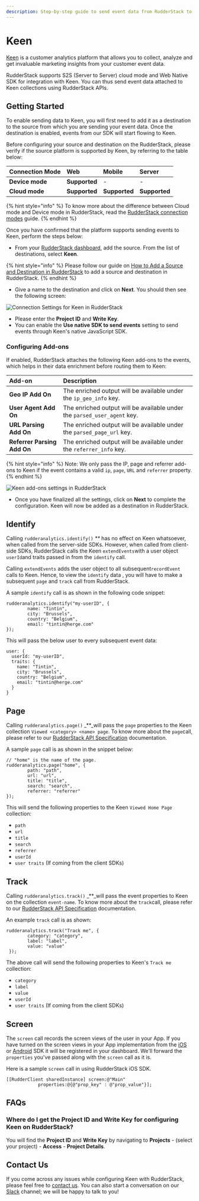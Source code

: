 ```yaml
---
description: Step-by-step guide to send event data from RudderStack to Keen
---
```


# Keen

[Keen](https://keen.io/) is a customer analytics platform that allows you to collect, analyze and get invaluable marketing insights from your customer event data.

RudderStack supports S2S \(Server to Server\) cloud mode and Web Native SDK for integration with Keen. You can thus send event data attached to Keen collections using RudderStack APIs.

## Getting Started

To enable sending data to Keen, you will first need to add it as a destination to the source from which you are sending your event data. Once the destination is enabled, events from our SDK will start flowing to Keen.

Before configuring your source and destination on the RudderStack, please verify if the source platform is supported by Keen, by referring to the table below:

| **Connection Mode** | **Web** | **Mobile** | **Server** |
| :--- | :--- | :--- | :--- |
| **Device mode** | **Supported** | - | - |
| **Cloud mode** | **Supported** | **Supported** | **Supported** |

{% hint style="info" %}
To know more about the difference between Cloud mode and Device mode in RudderStack, read the [RudderStack connection modes](https://docs.rudderstack.com/get-started/rudderstack-connection-modes) guide.
{% endhint %}

Once you have confirmed that the platform supports sending events to Keen, perform the steps below:

* From your [RudderStack dashboard](https://app.rudderlabs.com/), add the source. From the list of destinations, select **Keen**.

{% hint style="info" %}
Please follow our guide on [How to Add a Source and Destination in RudderStack](https://docs.rudderstack.com/how-to-guides/adding-source-and-destination-rudderstack) to add a source and destination in RudderStack.
{% endhint %}

* Give a name to the destination and click on **Next**. You should then see the following screen:

![Connection Settings for Keen in RudderStack](../.gitbook/assets/image%20%2857%29.png)

* Please enter the **Project ID** and **Write Key**. 
* You can enable the **Use native SDK to send events** setting to send events through Keen's native JavaScript SDK.

### Configuring Add-ons

If enabled, RudderStack attaches the following Keen add-ons to the events, which helps in their data enrichment before routing them to Keen:

| Add-on | Description |
| :--- | :--- |
| **Geo IP Add On** | The enriched  output will be available under the `ip_geo_info` key. |
| **User Agent Add On** | The enriched  output will be available under the `parsed_user_agent` key. |
| **URL Parsing Add On** | The enriched  output will be available under the  `parsed_page_url` key. |
| **Referrer Parsing Add On** | The enriched  output will be available under the `referrer_info` key. |

{% hint style="info" %}
Note: We only pass the IP, page and referrer add-ons to Keen if the event contains a valid `ip`, `page`, `URL` and `referrer` property.
{% endhint %}

![Keen add-ons settings in RudderStack](../.gitbook/assets/image%20%2838%29.png)

* Once you have finalized all the settings, click on **Next** to complete the configuration. Keen will now be added as a destination in RudderStack.

## Identify

Calling `rudderanalytics.identify()` _\*\*_ has no effect on Keen whatsoever, when called from the server-side SDKs. However, when called from client-side SDKs, RudderStack calls the Keen `extendEvents`with a user object `userId`and traits passed in from the `identify` call.

Calling `extendEvents` adds the user object to all subsequent`recordEvent` calls to Keen. Hence, to view the `identify` data , you will have to make a subsequent `page` and `track` call from RudderStack.

A sample `identify` call is as shown in the following code snippet:

```text
rudderanalytics.identify("my-userID", {
        name: "Tintin",
        city: "Brussels",
        country: "Belgium",
        email: "tintin@herge.com"
});
```

This will pass the below user to every subsequent event data:

```text
user: {
  userId: "my-userID",
  traits: {
    name: "Tintin",
    city: "Brussels",
    country: "Belgium",
    email: "tintin@herge.com"
  }
}
```

## Page

Calling `rudderanalytics.page()` _\*\*_will pass the `page` properties to the Keen collection `Viewed <category> <name> page`. To know more about the `page`call, please refer to our [RudderStack API Specification](https://docs.rudderstack.com/rudderstack-api-spec) documentation.

A sample `page` call is as shown in the snippet below:

```text
// "home" is the name of the page. 
rudderanalytics.page("home", {
        path: "path",
        url: "url",
        title: "title",
        search: "search",
        referrer: "referrer"
});
```

This will send the following properties to the Keen `Viewed Home Page` collection:

* `path`
* `url`
* `title`
* `search`
* `referrer`
* `userId`
* `user traits` \(If coming from the client SDKs\)

## Track

Calling `rudderanalytics.track()` _\*\*_will pass the event properties to Keen on the collection `event-name`. To know more about the `track`call, please refer to our [RudderStack API Specification](https://docs.rudderstack.com/rudderstack-api-spec) documentation.

An example `track` call is as shown:

```text
rudderanalytics.track("Track me", {
        category: "category",
        label: "label",
        value: "value"
 });
```

The above call will send the following properties to Keen's `Track me` collection:

* `category`
* `label`
* `value`
* `userId`
* `user traits` \(If coming from the client SDKs\)

## Screen

The `screen` call records the screen views of the user in your App. If you have turned on the screen views in your App implementation from the [iOS](https://docs.rudderstack.com/rudderstack-sdk-integration-guides/rudderstack-ios-sdk) or [Android](https://docs.rudderstack.com/rudderstack-sdk-integration-guides/rudderstack-android-sdk) SDK it will be registered in your dashboard. We'll forward the `properties` you've passed along with the `screen` call as it is.

Here is a sample `screen` call in using RudderStack iOS SDK.

```text
[[RudderClient sharedInstance] screen:@"Main" 
            properties:@{@"prop_key" : @"prop_value"}];
```

## FAQs

### Where do I get the Project ID and Write Key for configuring Keen on RudderStack?

You will find the **Project ID** and **Write Key** by navigating to **Projects** - \(select your project\) - **Access** - **Project Details**.

## Contact Us

If you come across any issues while configuring Keen with RudderStack, please feel free to [contact us](mailto:%20contact@rudderstack.com). You can also start a conversation on our [Slack](https://resources.rudderstack.com/join-rudderstack-slack) channel; we will be happy to talk to you!

